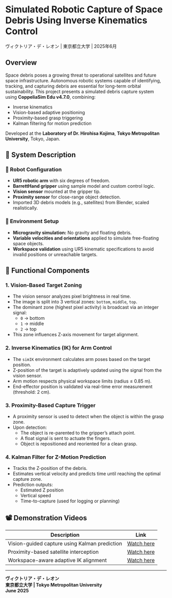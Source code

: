 # Simulated Robotic Capture of Space Debris Using Inverse Kinematics Control  
ヴィクトリア・デ・レオン | 東京都立大学 | 2025年6月  

## Overview

Space debris poses a growing threat to operational satellites and future space infrastructure. Autonomous robotic systems capable of identifying, tracking, and capturing debris are essential for long-term orbital sustainability. This project presents a simulated debris capture system using **CoppeliaSim Edu v4.7.0**, combining:

- Inverse kinematics
- Vision-based adaptive positioning
- Proximity-based grasp triggering
- Kalman filtering for motion prediction

Developed at the **Laboratory of Dr. Hirohisa Kojima**, **Tokyo Metropolitan University**, Tokyo, Japan.

## 🔧 System Description

### 🤖 Robot Configuration

- **UR5 robotic arm** with six degrees of freedom.
- **BarrettHand gripper** using sample model and custom control logic.
- **Vision sensor** mounted at the gripper tip.
- **Proximity sensor** for close-range object detection.
- Imported 3D debris models (e.g., satellites) from Blender, scaled realistically.

### 🌌 Environment Setup

- **Microgravity simulation:** No gravity and floating debris.
- **Variable velocities and orientations** applied to simulate free-floating space objects.
- **Workspace validation** using UR5 kinematic specifications to avoid invalid positions or unreachable targets.

## 🧠 Functional Components

### 1. Vision-Based Target Zoning
- The vision sensor analyzes pixel brightness in real time.
- The image is split into 3 vertical zones: `bottom`, `middle`, `top`.
- The dominant zone (highest pixel activity) is broadcast via an integer signal:  
  - `0` → bottom  
  - `1` → middle  
  - `2` → top
- This zone influences Z-axis movement for target alignment.

### 2. Inverse Kinematics (IK) for Arm Control
- The `simIK` environment calculates arm poses based on the target position.
- Z-position of the target is adaptively updated using the signal from the vision sensor.
- Arm motion respects physical workspace limits (radius ≤ 0.85 m).
- End-effector position is validated via real-time error measurement (threshold: 2 cm).

### 3. Proximity-Based Capture Trigger
- A proximity sensor is used to detect when the object is within the grasp zone.
- Upon detection:
  - The object is re-parented to the gripper’s attach point.
  - A float signal is sent to actuate the fingers.
  - Object is repositioned and reoriented for a clean grasp.

### 4. Kalman Filter for Z-Motion Prediction
- Tracks the Z-position of the debris.
- Estimates vertical velocity and predicts time until reaching the optimal capture zone.
- Prediction outputs:
  - Estimated Z position
  - Vertical speed
  - Time-to-capture (used for logging or planning)

## 📽️ Demonstration Videos

| Description | Link |
|------------|------|
| Vision-guided capture using Kalman prediction | [Watch here](https://youtu.be/GTcBJm_dImc) |
| Proximity-based satellite interception | [Watch here](https://youtu.be/qegu02heNtw) |
| Workspace-aware adaptive IK alignment | [Watch here](https://youtu.be/QFFG4ZrGdR4) |

---

**ヴィクトリア・デ・レオン**  
**東京都立大学 | Tokyo Metropolitan University**  
**June 2025**
